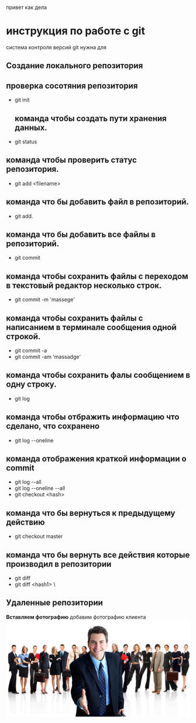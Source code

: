 привет как дела 
# **инструкция по работе с git**  

система контроля версий git нужна для 

## Создание локального репозитория 

## проверка сосотяния репозитория

 - git init
    ## команда чтобы создать пути хранения данных.
 - git status 
 ## команда чтобы проверить статус репозитория. 
 - git add \<filename> 
 ## команда что бы добавить файл в репозиторий. 
 - git add.
 ## команда что бы добавить все файлы в репозиторий.
 - git commit 
 ## команда чтобы сохранить файлы с переходом в текстовый редактор несколько строк.
 - git commit -m 'massege'
 ## команда чтобы сохранить файлы с написанием в терминале сообщения одной строкой. 
 - git commit -a
 - git commit -am 'massadge'
 ## команда чтобы сохранить фалы сообщением в одну строку.
 - git log 
 ## команда чтобы отбражить информацию что сделано, что сохранено
 - git log --oneline 
## команда отображения краткой информации о commit
 - git log --all
 - git log --oneline --all
 - git checkout \<hash>
 ## команда что бы вернуться к предыдущему действию   
 - git checkout master
 ## команда что бы  вернуть все действия которые производил в репозитории 
 - git diff
 - git diff \<hash1> \ <hash2>
 ## Удаленные репозитории 

 

**Вставляем фотографию** 
добавим фотографию клиента 
![клиент](klient.jpg)
 
